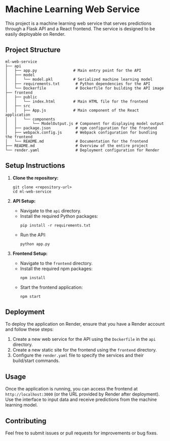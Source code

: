 # Machine Learning Web Service

This project is a machine learning web service that serves predictions through a Flask API and a React frontend. The service is designed to be easily deployable on Render.

## Project Structure

```
ml-web-service
├── api
│   ├── app.py                # Main entry point for the API
│   ├── model
│   │   └── model.pkl         # Serialized machine learning model
│   ├── requirements.txt       # Python dependencies for the API
│   └── Dockerfile             # Dockerfile for building the API image
├── frontend
│   ├── public
│   │   └── index.html        # Main HTML file for the frontend
│   ├── src
│   │   ├── App.js            # Main component of the React application
│   │   └── components
│   │       └── ModelOutput.js # Component for displaying model output
│   ├── package.json           # npm configuration for the frontend
│   ├── webpack.config.js      # Webpack configuration for bundling the frontend
│   └── README.md              # Documentation for the frontend
├── README.md                  # Overview of the entire project
└── render.yaml                # Deployment configuration for Render
```

## Setup Instructions

1. **Clone the repository:**
   ```
   git clone <repository-url>
   cd ml-web-service
   ```

2. **API Setup:**
   - Navigate to the `api` directory.
   - Install the required Python packages:
     ```
     pip install -r requirements.txt
     ```
   - Run the API:
     ```
     python app.py
     ```

3. **Frontend Setup:**
   - Navigate to the `frontend` directory.
   - Install the required npm packages:
     ```
     npm install
     ```
   - Start the frontend application:
     ```
     npm start
     ```

## Deployment

To deploy the application on Render, ensure that you have a Render account and follow these steps:

1. Create a new web service for the API using the `Dockerfile` in the `api` directory.
2. Create a new static site for the frontend using the `frontend` directory.
3. Configure the `render.yaml` file to specify the services and their build/start commands.

## Usage

Once the application is running, you can access the frontend at `http://localhost:3000` (or the URL provided by Render after deployment). Use the interface to input data and receive predictions from the machine learning model.

## Contributing

Feel free to submit issues or pull requests for improvements or bug fixes.